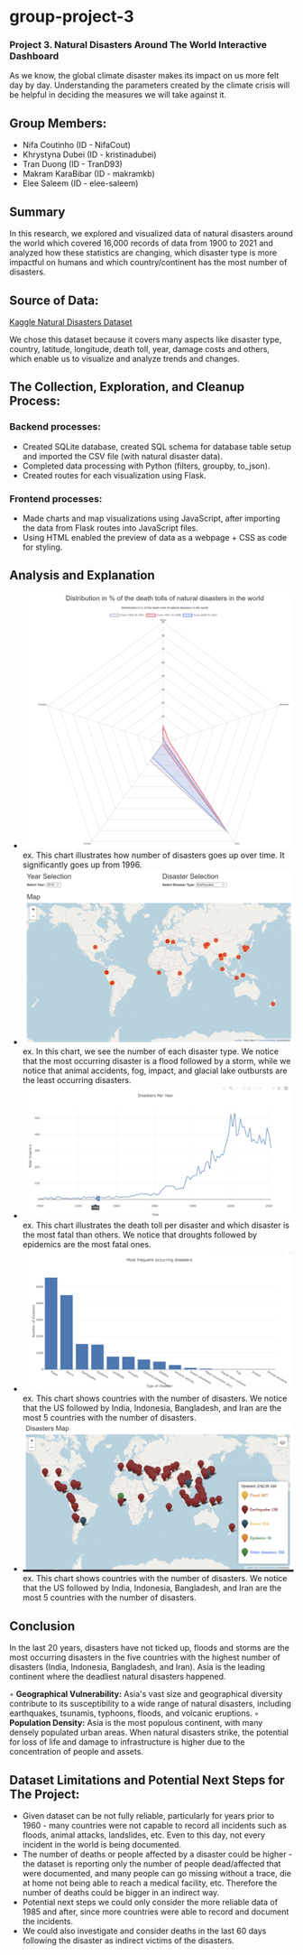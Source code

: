 # group-project-3
### Project 3. Natural Disasters Around The World Interactive Dashboard

As we know, the global climate disaster makes its impact on us more felt day by day. Understanding the parameters created by the climate crisis will be helpful in deciding the measures we will take against it.
​
## Group Members:   
* Nifa Coutinho (ID - NifaCout)
* Khrystyna Dubei (ID - kristinadubei)
* Tran Duong (ID - TranD93)
* Makram KaraBibar (ID - makramkb)
* Elee Saleem (ID - elee-saleem)
​
## Summary
In this research, we explored and visualized data of natural disasters around the world which covered 16,000 records of data from 1900 to 2021 and analyzed how these statistics are changing, which disaster type is more impactful on humans and which country/continent has the most number of disasters.
​
## Source of Data:  
[Kaggle Natural Disasters Dataset](https://www.kaggle.com/datasets/brsdincer/all-natural-disasters-19002021-eosdis "ALL NATURAL DISASTERS 1900-2021 / EOSDIS")

We chose this dataset because it covers many aspects like disaster type, country, latitude, longitude, death toll, year, damage costs and others, which enable us to visualize and analyze trends and changes.
​
## The Collection, Exploration, and Cleanup Process:
### Backend processes:
- Created SQLite database, created SQL schema for database table setup and imported the CSV file (with natural disaster data).
- Completed data processing with Python (filters, groupby, to_json).
- Created routes for each visualization using Flask.
​
### Frontend processes:
- Made charts and map visualizations using JavaScript, after importing the data from Flask routes into JavaScript files.
- Using HTML enabled the preview of data as a webpage + CSS as code for styling.
​
## Analysis and Explanation
- ![SpiderChart](images/spider-chart.png)
ex. This chart illustrates how number of disasters goes up over time. It significantly goes up from 1996.
​
- ![Map-1](images/map-1.png)
ex. In this chart, we see the number of each disaster type. We notice that the most occurring disaster is a flood followed by a storm, while we notice that animal accidents, fog, impact, and glacial lake outbursts are the least occurring disasters.
​
- ![Linechart](images/linechart.png)
ex. This chart illustrates the death toll per disaster and which disaster is the most fatal than others. We notice that droughts followed by epidemics are the most fatal ones.
​
- ![BarChart](images/bar-chart.png)
ex. This chart shows countries with the number of disasters. We notice that the US followed by India, Indonesia, Bangladesh, and Iran are the most 5 countries with the number of disasters. 
​
- ![Map-2](images/map2.png)
ex. This chart shows countries with the number of disasters. We notice that the US followed by India, Indonesia, Bangladesh, and Iran are the most 5 countries with the number of disasters.

## Conclusion 
In the last 20 years, disasters have not ticked up, floods and storms are the most occurring disasters in the five countries with the highest number of 
disasters (India, Indonesia, Bangladesh, and Iran). Asia is the leading continent where the deadliest natural disasters happened.

◦  **Geographical Vulnerability:** Asia's vast size and geographical diversity contribute to its susceptibility to a wide range of natural disasters, including earthquakes, tsunamis, typhoons, floods, and volcanic eruptions.
◦ **Population Density:** Asia is the most populous continent, with many densely populated urban areas. When natural disasters strike, the potential for loss of life and damage to infrastructure is higher due to the concentration of people and assets.
​
## Dataset Limitations and Potential Next Steps for The Project:
- Given dataset can be not fully reliable, particularly for years prior to 1960 - many countries were not capable to record all incidents such as floods, animal attacks, landslides, etc. Even to this day, not every incident in the world is being documented.
- The number of deaths or people affected by a disaster could be higher - the dataset is reporting only the number of people dead/affected that were documented, and many people can go missing without a trace, die at home not being able to reach a medical facility, etc. Therefore the number of deaths could be bigger in an indirect way.
- Potential next steps we could only consider the more reliable data of 1985 and after, since more countries were able to record and document the incidents.
- We could also investigate and consider deaths in the last 60 days following the disaster as indirect victims of the disasters.
